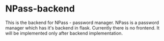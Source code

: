 # NPass-backend
This is the backend for NPass - password manager. NPass is a password manager which has it's backend in flask. Currently there is no frontend. It will be implemented only after backend implementation. 
